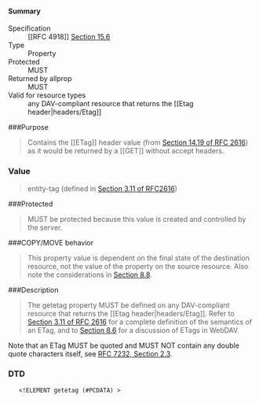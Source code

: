 <!-- --- title: DAV::getetag -->

<div id="summary-box" markdown="1">
<h4>Summary</h4>

<dl>
<dt>Specification</dt>
<dd markdown="1">[[RFC 4918]]
<a href="http://tools.ietf.org/html/rfc4918#section-15.6">Section 15.6</a>
</dd>
<dt>Type</dt>
<dd markdown="1">Property
</dd>
<dt>Protected</dt>
<dd markdown="1">MUST 
</dd>
<dt>Returned by allprop</dt>
<dd markdown="1">MUST 
</dd>
<dt>Valid for resource types</dt>
<dd markdown="1">any DAV-compliant resource that returns the [[Etag header|headers/Etag]]
</dd>
</dl>

</div>

<!-- below is a list of common sections for property definitions. Adjust the list as needed. Don't forget to block-quote any text that's copied from the RFC -->

###Purpose
> Contains the [[ETag]] header value (from [Section 14.19 of RFC 2616](http://tools.ietf.org/html/rfc2616#section-14.19)) as it would be returned by a [[GET]] without accept headers.

### Value
> entity-tag (defined in [Section 3.11 of RFC2616](http://tools.ietf.org/html/rfc2616#section-3.11))

###Protected
>MUST be protected because this value is created and controlled by the server.

###COPY/MOVE behavior
>This property value is dependent on the final state of the destination resource, not the value of the property on the source resource.  Also note the considerations in [Section 8.8](http://tools.ietf.org/html/rfc4918#section-8.8).

###Description
>The getetag property MUST be defined on any DAV-compliant resource that returns the [[Etag header|headers/Etag]].  Refer to [Section 3.11 of RFC 2616](http://tools.ietf.org/html/rfc2616#section-3.11) for a complete definition of the semantics of an ETag, and to [Section 8.6](http://tools.ietf.org/html/rfc4918#section-8.6) for a discussion of ETags in WebDAV.

Note that an ETag MUST be quoted and MUST NOT contain any double quote characters itself, see [RFC 7232, Section 2.3](https://tools.ietf.org/html/rfc7232#section-2.3).


### DTD
>
```
   <!ELEMENT getetag (#PCDATA) >
```
